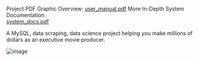 
Project PDF Graphic Overview:
[user_manual.pdf](https://github.com/user-attachments/files/19263794/user_manual.pdf)
More In-Depth System Documentation:  
[system_docs.pdf](https://github.com/user-attachments/files/19263791/system_docs.pdf)


A MySQL, data scraping, data science project helping you make millions of dollars as an executive movie producer.

![image](https://github.com/user-attachments/assets/ff77e561-d175-4cc5-9148-0116cf21369e)
